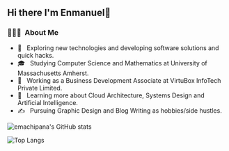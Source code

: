 <h2>Hi there I'm Enmanuel👋</h2>
<h3> 👨🏻‍💻 &nbsp;About Me </h3>

- 🤔 &nbsp; Exploring new technologies and developing software solutions and quick hacks.
- 🎓 &nbsp; Studying Computer Science and Mathematics at University of Massachusetts Amherst.
- 💼 &nbsp; Working as a Business Development Associate at VirtuBox InfoTech Private Limited.
- 🌱 &nbsp; Learning more about Cloud Architecture, Systems Design and Artificial Intelligence.
- ✍️ &nbsp; Pursuing Graphic Design and Blog Writing as hobbies/side hustles.

![emachipana's GitHub stats](https://github-readme-stats.vercel.app/api?username=emachipana&show_icons=true&theme=dracula)

![Top Langs](https://github-readme-stats.vercel.app/api/top-langs/?username=emachipana&layout=compact&theme=dracula)
